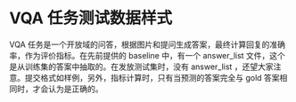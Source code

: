 # VQA 任务测试数据样式

VQA 任务是一个开放域的问答，根据图片和提问生成答案，最终计算回复的准确率，作为评价指标。在先前提供的 baseline 中，有一个 answer_list 文件，这个是从训练集的答案中抽取的。在发放测试集时，没有 answer_list ，还望大家注意。提交格式如样例，另外，指标计算时，只有当预测的答案完全与 gold 答案相同时，才会认为是正确的。